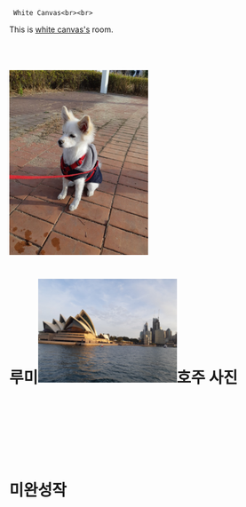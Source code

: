 

     White Canvas<br><br>



  This is <u>white canvas's</u> room.<br><br><br><br>



  <img src="rumi1.jpg" width="250"> <meta charset="utf-8">

  <h1>루미</hl><img src="aust3.jpg" width="250">호주 사진<br><br><br><br><br>
  
  미완성작
